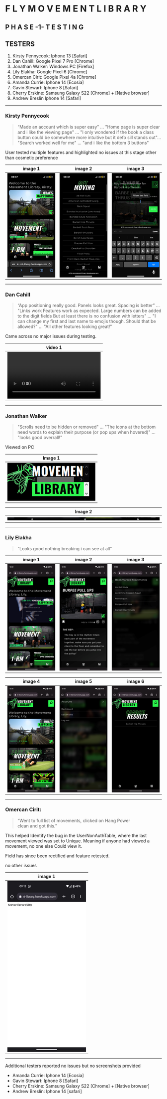 # F L Y  M O V E M E N T  L I B R A R Y
## P H A S E  -1-  T E S T I N G

## TESTERS

1. Kirsty Pennycook: Iphone 13 [Safari]
2. Dan Cahill: Google Pixel 7 Pro [Chrome]
3. Jonathan Walker: Windows PC [Firefox]
4. Lily Elakha: Google Pixel 6 [Chrome] 
6. Omercan Cirit: Google Pixel 4a [Chrome]
7. Amanda Currie: Iphone 14 [Ecosia]
8. Gavin Stewart: Iphone 8 [Safari]
9. Cherry Erskine: Samsung Galaxy S22 [Chrome] + [Native browser]
10. Andrew Breslin Iphone 14 [Safari] 

____________

### Kirsty Pennycook

> “Made an account which is super easy” ... "Home page is super clear and i like the viewing page" ... "I only wondered if the book a class button could be somewhere more intuitive but it defo sill stands out"... "Search worked well for me" ... "and i like the bottom 3 buttons"

User tested multiple features and highlighted no issues at this stage other than cosmetic preference

| image 1 | image 2 | image 3 |
| :-----: | :-----: | :-----: |
| ![Kirsty Pennycook 1](/readme-media/testing/phase-2-testing/kp-2-1.jpg) | ![Kirsty Pennycook 2](/readme-media/testing/phase-2-testing/kp-2-2.jpg) | ![Kirsty Pennycook 3](/readme-media/testing/phase-2-testing/kp-2-3.jpg) |

___________

### Dan Cahill

> “App positioning really good. Panels looks great. Spacing is better” ... "Links work Features work as expected. Large numbers can be added to the digit fields But at least there is no confusion with letters" ... "I can change my first and last name to emojis though. Should that be allowed?" ... "All other features looking great!"

Came across no major issues during testing.

| video 1 |
| :-----: |
| ![dan cahill 1](/readme-media/testing/phase-2-testing/dc-2-1.mp4) |

_____________

### Jonathan Walker

> "Scrolls need to be hidden or removed" ... "The icons at the bottom need words to explain their purpose (or pop ups when hovered)" ... "looks good overrall!"

Viewed on PC

| Image 1 |
| :-----: |
| ![Jonathan Walker](/readme-media/testing/phase-2-testing/jw-2-1.png) |

| Image 2 |
| :-----: |
| ![Jonathan Walker](/readme-media/testing/phase-2-testing/jw-2-2.png) |

______________

### Lily Elakha

> “Looks good nothing breaking i can see at all”

| image 1 | image 2 | image 3 |
| :-----: | :-----: | :-----: |
| ![lily Elakha 1](/readme-media/testing/phase-2-testing/le-2-1.png) | ![lily Elakha 2](/readme-media/testing/phase-2-testing/le-2-2.png) | ![lily Elakha 3](/readme-media/testing/phase-2-testing/le-2-3.png) |

| image 4 | image 5 | image 6 |
| :-----: | :-----: | :-----: |
| ![lily Elakha 4](/readme-media/testing/phase-2-testing/le-2-4.png) | ![lily Elakha 5](/readme-media/testing/phase-2-testing/le-2-5.png) | ![lily Elakha 6](/readme-media/testing/phase-2-testing/le-2-6.png) |

______________


### Omercan Cirit:

> “Went to full list of movements, clicked on Hang Power clean and got this.”

This helped Identify the bug in the UserNonAuthTable, where the last movement 
viewed was set to Unique. Meaning  if anyone had viewed a movement, no one else
Could view it.

Field has since been rectified and feature retested.

no other issues

| image 1 |
| :-----: |
| ![Omercan Cirit 1](/readme-media/testing/phase-2-testing/oc-2-1.jpg) |

______________

Additional testers reported no issues but no screenshots provided

- Amanda Currie: Iphone 14 [Ecosia]
- Gavin Stewart: Iphone 8 [Safari]
- Cherry Erskine: Samsung Galaxy S22 [Chrome] + [Native browser]
- Andrew Breslin: Iphone 14 [safari]
